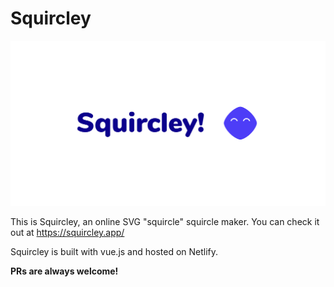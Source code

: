 # Squircley

<img src="./public/og-image.png">

This is Squircley, an online SVG "squircle" squircle maker. You can check it out at https://squircley.app/

Squircley is built with vue.js and hosted on Netlify.

**PRs are always welcome!**
